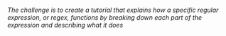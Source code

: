###### The challenge is to create a tutorial that explains how a specific regular expression, or regex, functions by breaking down each part of the expression and describing what it does
